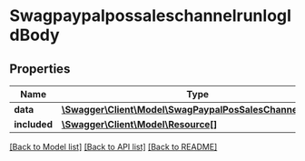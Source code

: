 # SwagpaypalpossaleschannelrunlogIdBody

## Properties
Name | Type | Description | Notes
------------ | ------------- | ------------- | -------------
**data** | [**\Swagger\Client\Model\SwagPaypalPosSalesChannelRunLog**](SwagPaypalPosSalesChannelRunLog.md) |  | [optional] 
**included** | [**\Swagger\Client\Model\Resource[]**](Resource.md) |  | [optional] 

[[Back to Model list]](../../README.md#documentation-for-models) [[Back to API list]](../../README.md#documentation-for-api-endpoints) [[Back to README]](../../README.md)

